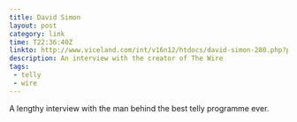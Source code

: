 ```yaml
---
title: David Simon
layout: post
category: link
time: T22:36:40Z
linkto: http://www.viceland.com/int/v16n12/htdocs/david-simon-280.php?page=1
description: An interview with the creator of The Wire
tags:
 - telly
 - wire
---
```

<p>A lengthy interview with the man behind the best telly programme ever.</p>